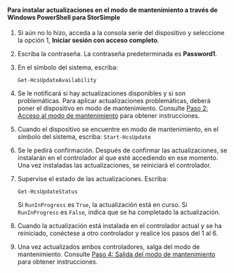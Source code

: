<!--author=SharS last changed: 9/17/15-->

#### Para instalar actualizaciones en el modo de mantenimiento a través de Windows PowerShell para StorSimple
1. Si aún no lo hizo, acceda a la consola serie del dispositivo y seleccione la opción 1, **Iniciar sesión con acceso completo**. 
2. Escriba la contraseña. La contraseña predeterminada es **Password1**.
3. En el símbolo del sistema, escriba:
   
     `Get-HcsUpdateAvailability`
4. Se le notificará si hay actualizaciones disponibles y si son problemáticas. Para aplicar actualizaciones problemáticas, deberá poner el dispositivo en modo de mantenimiento. Consulte [Paso 2: Acceso al modo de mantenimiento](../articles/storsimple/storsimple-update-device.md#step2) para obtener instrucciones.
5. Cuando el dispositivo se encuentre en modo de mantenimiento, en el símbolo del sistema, escriba: `Start-HcsUpdate`
6. Se le pedirá confirmación. Después de confirmar las actualizaciones, se instalarán en el controlador al que esté accediendo en ese momento. Una vez instaladas las actualizaciones, se reiniciará el controlador.
7. Supervise el estado de las actualizaciones. Escriba:
   
    `Get-HcsUpdateStatus`
   
    Si `RunInProgress` es `True`, la actualización está en curso. Si `RunInProgress` es `False`, indica que se ha completado la actualización.
8. Cuando la actualización está instalada en el controlador actual y se ha reiniciado, conéctese a otro controlador y realice los pasos del 1 al 6.
9. Una vez actualizados ambos controladores, salga del modo de mantenimiento. Consulte [Paso 4: Salida del modo de mantenimiento](../articles/storsimple/storsimple-update-device.md#step4) para obtener instrucciones.

<!---HONumber=Oct15_HO3-->